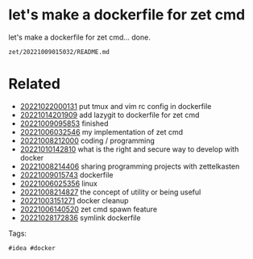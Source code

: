 # let's make a dockerfile for zet cmd

let's make a dockerfile for zet cmd...
done.

` zet/20221009015032/README.md `

# Related

- [20221022000131](/zet/20221022000131/README.md) put tmux and vim rc config in dockerfile
- [20221014201909](/zet/20221014201909/README.md) add lazygit to dockerfile for zet cmd
- [20221009095853](/zet/20221009095853/README.md) finished
- [20221006032546](/zet/20221006032546/README.md) my implementation of zet cmd
- [20221008212000](/zet/20221008212000/README.md) coding / programming
- [20221010142810](/zet/20221010142810/README.md) what is the right and secure way to develop with docker
- [20221008214406](/zet/20221008214406/README.md) sharing programming projects with zettelkasten
- [20221009015743](/zet/20221009015743/README.md) dockerfile
- [20221006025356](/zet/20221006025356/README.md) linux
- [20221008214827](/zet/20221008214827/README.md) the concept of utility or being useful
- [20221003151271](/zet/20221003151271/README.md) docker cleanup
- [20221006140520](/zet/20221006140520/README.md) zet cmd spawn feature
- [20221028172836](/zet/20221028172836/README.md) symlink dockerfile

Tags:

    #idea #docker
